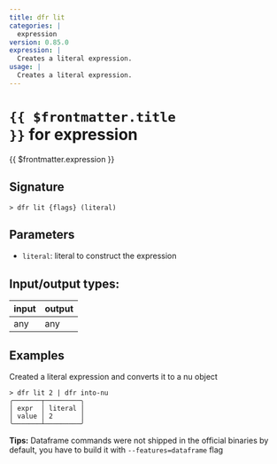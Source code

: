 ```yaml
---
title: dfr lit
categories: |
  expression
version: 0.85.0
expression: |
  Creates a literal expression.
usage: |
  Creates a literal expression.
---
```

<!-- This file is automatically generated. Please edit the command in https://github.com/nushell/nushell instead. -->

# <code>{{ $frontmatter.title }}</code> for expression

<div class='command-title'>{{ $frontmatter.expression }}</div>

## Signature

```> dfr lit {flags} (literal)```

## Parameters

 -  `literal`: literal to construct the expression


## Input/output types:

| input | output |
| ----- | ------ |
| any   | any    |

## Examples

Created a literal expression and converts it to a nu object
```nu
> dfr lit 2 | dfr into-nu
╭───────┬─────────╮
│ expr  │ literal │
│ value │ 2       │
╰───────┴─────────╯
```


**Tips:** Dataframe commands were not shipped in the official binaries by default, you have to build it with `--features=dataframe` flag